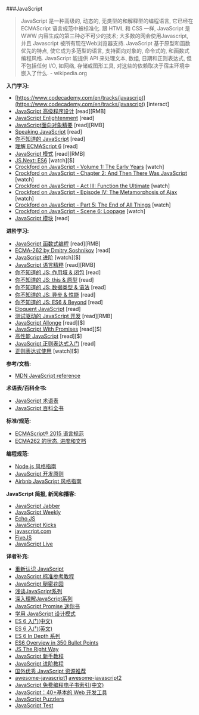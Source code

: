 ###JavaScript

>JavaScript 是一种高级的, 动态的, 无类型的和解释型的编程语言, 它已经在 ECMAScript 语言规范中被标准化. 跟 HTML 和 CSS 一样, JavaScript 是 WWW 内容生成的第三种必不可少的技术; 大多数的网会使用Javascript, 并且 Javascript 被所有现在Web浏览器支持. JavaScript 基于原型和函数优先的特点, 使它成为多范型的语言, 支持面向对象的, 命令式的, 和函数式编程风格. JavaScript 能提供 API 来处理文本, 数组, 日期和正则表达式, 但不包括任何 I/O, 如网络, 存储或图形工具, 对这些的依赖取决于宿主环境中嵌入了什么. - wikipedia.org

**入门学习:**

* [https://www.codecademy.com/en/tracks/javascript](https://www.codecademy.com/en/tracks/javascript) [interact]
* [JavaScript 高级程序设计](http://www.amazon.cn/JavaScript%E9%AB%98%E7%BA%A7%E7%A8%8B%E5%BA%8F%E8%AE%BE%E8%AE%A1-%E6%B3%BD%E5%8D%A1%E6%96%AF/dp/B007OQQVMY/ref=sr_1_1?ie=UTF8&qid=1446188503&sr=8-1) [read][RMB]
* [JavaScript Enlightenment](http://www.javascriptenlightenment.com/) [read]
* [JavaScript面向对象精要](http://www.amazon.cn/JavaScript%E9%9D%A2%E5%90%91%E5%AF%B9%E8%B1%A1%E7%B2%BE%E8%A6%81-%E7%BE%8E-%E5%B0%BC%E5%8F%A4%E6%8B%89%E6%96%AF/dp/B00VDSW6X2/ref=sr_1_1?ie=UTF8&qid=1446188606&sr=8-1) [read][RMB]
* [Speaking JavaScript](http://speakingjs.com/es5/index.html) [read]
* [你不知道的 JavaScript](https://github.com/getify/You-Dont-Know-JS/blob/master/up%20&%20going/README.md#you-dont-know-js-up--going) [read]
* [理解 ECMAScript 6](https://github.com/nzakas/understandinges6) [read]
* [JavaScript 模式](http://www.amazon.cn/JavaScript%E6%A8%A1%E5%BC%8F-%E6%96%AF%E7%89%B9%E5%87%A1%E6%B4%9B%E5%A4%AB/dp/B008QTG1HS/ref=sr_1_1?ie=UTF8&qid=1446188801&sr=8-1) [read][RMB]
* [JS.Next: ES6](https://frontendmasters.com/courses/jsnext-es6/) [watch][$]
* [Crockford on JavaScript - Volume 1: The Early Years](https://www.youtube.com/watch?v=JxAXlJEmNMg) [watch]
* [Crockford on JavaScript - Chapter 2: And Then There Was JavaScript](https://www.youtube.com/watch?v=RO1Wnu-xKoY) [watch]
* [Crockford on JavaScript - Act III: Function the Ultimate](https://www.youtube.com/watch?v=ya4UHuXNygM) [watch]
* [Crockford on JavaScript - Episode IV: The Metamorphosis of Ajax](https://www.youtube.com/watch?v=Fv9qT9joc0M) [watch]
* [Crockford on JavaScript - Part 5: The End of All Things](https://www.youtube.com/watch?v=47Ceot8yqeI) [watch]
* [Crockford on JavaScript - Scene 6: Loopage](https://www.youtube.com/watch?v=QgwSUtYSUqA) [watch]
* [JavaScript 模块](http://jsmodules.io/cjs.html) [read] 

**进阶学习:**

* [JavaScript 函数式编程](http://www.amazon.cn/JavaScript%E5%87%BD%E6%95%B0%E5%BC%8F%E7%BC%96%E7%A8%8B-%E4%BD%9B%E6%A0%BC%E6%96%AF/dp/B01264FOY4/ref=sr_1_1?ie=UTF8&qid=1446189590&sr=8-1) [read][RMB]
* [ECMA-262 by Dmitry Soshnikov](http://dmitrysoshnikov.com/) [read]
* [JavaScript 进阶](https://frontendmasters.com/courses/advanced-javascript/) [watch][$]
* [JavaScript 语言精粹](http://www.amazon.cn/JavaScript%E8%AF%AD%E8%A8%80%E7%B2%BE%E7%B2%B9-%E9%81%93%E6%A0%BC%E6%8B%89%E6%96%AF%E2%80%A2%E5%85%8B%E7%BD%97%E5%85%8B%E7%A6%8F%E5%BE%B7/dp/B0097CON2S/ref=sr_1_1?ie=UTF8&qid=1446189734&sr=8-1) [read][RMB]
* [你不知道的 JS: 作用域 & 闭包](https://github.com/getify/You-Dont-Know-JS/blob/master/scope%20&%20closures/README.md#you-dont-know-js-scope--closures) [read]
* [你不知道的 JS: this & 原型](https://github.com/getify/You-Dont-Know-JS/blob/master/this%20&%20object%20prototypes/README.md#you-dont-know-js-this--object-prototypes) [read]
* [你不知道的 JS: 数据类型 & 语法](https://github.com/getify/You-Dont-Know-JS/blob/master/types%20&%20grammar/README.md#you-dont-know-js-types--grammar) [read]
* [你不知道的 JS: 异步 & 性能](https://github.com/getify/You-Dont-Know-JS/blob/master/async%20&%20performance/README.md#you-dont-know-js-async--performance) [read]
* [你不知道的 JS: ES6 & Beyond](https://github.com/getify/You-Dont-Know-JS/blob/master/es6%20&%20beyond/README.md#you-dont-know-js-es6--beyond) [read]
* [Eloquent JavaScript](http://eloquentjavascript.net/) [read]
* [测试驱动的 JavaScript 开发](http://www.amazon.cn/%E6%B5%8B%E8%AF%95%E9%A9%B1%E5%8A%A8%E7%9A%84JavaScript%E5%BC%80%E5%8F%91-%E7%BA%A6%E7%BF%B0%E6%A3%AE/dp/B0077KA3J4/ref=sr_1_1?ie=UTF8&qid=1446190077&sr=8-1) [read][RMB]
* [JavaScript Allonge](https://leanpub.com/javascriptallongesix) [read][$]
* [JavaScript With Promises](http://www.amazon.com/JavaScript-Promises-Daniel-Parker/dp/1449373216/ref=pd_sim_sbs_14_5) [read][$]
* [高性能 JavaScript](http://www.amazon.cn/%E9%AB%98%E6%80%A7%E8%83%BDJavaScript-%E5%B0%BC%E5%8F%A4%E6%8B%89%E6%96%AF-%E6%B3%BD%E5%8D%A1%E6%96%AF/dp/B013SGB2AO/ref=sr_1_1?ie=UTF8&qid=1446190545&sr=8-1) [read][$]
* [JavaScript 正则表达式入门](https://github.com/FrontendMasters/front-end-handbook/blob/master/learning/JavaScript%20Regular%20Expression%20Enlightenment) [read]
* [正则表达式使用](http://www.lynda.com/Regular-Expressions-tutorials/Using-Regular-Expressions/85870-2.html) [watch][$]

**参考/文档:**

* [MDN JavaScript reference](https://developer.mozilla.org/zh/docs/Web/JavaScript/Reference)

**术语表/百科全书:**

* [JavaScript 术语表](https://www.codecademy.com/articles/glossary-javascript)
* [JavaScript 百科全书](ttp://www.crockford.com/javascript/encyclopedia/)

**标准/规范:**

* [ECMAScript® 2015 语言规范](http://www.ecma-international.org/ecma-262/6.0/)
* [ECMA262 的状态, 进度和文档](https://github.com/tc39/ecma262)

**编程规范:**

* [Node.js 风格指南](https://github.com/felixge/node-style-guide)
* [JavaScript 开发原则](https://github.com/rwaldron/idiomatic.js)
* [Airbnb JavaScript 风格指南](http://airbnb.io/javascript/)

**JavaScript 简报, 新闻和播客:**

* [JavaScript Jabber](https://devchat.tv/js-jabber/)
* [JavaScript Weekly](http://javascriptweekly.com/)
* [Echo JS](http://www.echojs.com/)
* [JavaScript Kicks](http://javascriptkicks.com/)
* [javascript.com](https://www.javascript.com/news)
* [FiveJS](https://fivejs.codeschool.com/)
* [JavaScript Live](https://jslive.com/)

**译者补充:**

* [重新认识 JavaScript](https://developer.mozilla.org/zh-CN/docs/Web/JavaScript/A_re-introduction_to_JavaScript)
* [JavaScript 标准参考教程](http://javascript.ruanyifeng.com/)
* [JavaScript 秘密花园](http://bonsaiden.github.io/JavaScript-Garden/zh/)
* [浅谈JavaScript系列](http://my.oschina.net/os2015/blog/484017)
* [深入理解JavaScript系列](http://www.cnblogs.com/TomXu/archive/2011/12/15/2288411.html)
* [JavaScript Promise 迷你书](http://liubin.github.io/promises-book/)
* [学用 JavaScript 设计模式](http://www.oschina.net/translate/learning-javascript-design-patterns)
* [ES 6 入门(中文)](http://es6.ruanyifeng.com/)
* [ES 6 入门(英文)](https://leanpub.com/understandinges6/read)
* [ES 6 In Depth 系列](http://www.infoq.com/cn/es6-in-depth/)
* [ES6 Overview in 350 Bullet Points](https://ponyfoo.com/articles/es6)
* [JS The Right Way](http://jstherightway.org/)
* [JavaScript 新手教程](http://jaskokoyn.com/javascript-tutorial-series/)
* [JavaScript 进阶教程](http://jaskokoyn.com/advanced-javascript-tutorial-series/)
* [国外优秀 JavaScript 资源推荐](http://www.ido321.com/302.html)
* [awesome-javascript1](https://github.com/wwsun/awesome-javascript) [awesome-javascript2](https://github.com/sorrycc/awesome-javascript)
* [JavaScript 免费编程电子书索引(中文)](https://github.com/justjavac/free-programming-books-zh_CN#javascript)
* [JavaScript：40+基本的 Web 开发工具](http://www.ido321.com/1543.html)
* [JavaScript Puzzlers](http://javascript-puzzlers.herokuapp.com/)
* [JavaScript Test](https://sitthetest.com/tests)